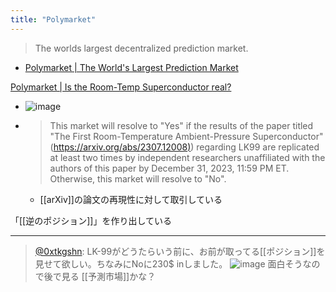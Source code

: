 ```yaml
---
title: "Polymarket"
---
```


> The worlds largest decentralized prediction market.
- [Polymarket | The World's Largest Prediction Market](https://polymarket.com/)

[Polymarket | Is the Room-Temp Superconductor real?](https://polymarket.com/event/is-the-room-temp-superconductor-real)
- ![image](https://gyazo.com/dc13f006b3327771c3b17b87c999a534/thumb/1000)
- > This market will resolve to "Yes" if the results of the paper titled "The First Room-Temperature Ambient-Pressure Superconductor" ([https://arxiv.org/abs/2307.12008)](https://arxiv.org/abs/2307.12008)) regarding LK99 are replicated at least two times by independent researchers unaffiliated with the authors of this paper by December 31, 2023, 11:59 PM ET. Otherwise, this market will resolve to "No".
    - [[arXiv]]の論文の再現性に対して取引している

「[[逆のポジション]]」を作り出している



---

> [@0xtkgshn](https://twitter.com/0xtkgshn/status/1687770891319705600?s=46&t=gkSZtjGEtUZPO0JCzBxCBw): LK-99がどうたらいう前に、お前が取ってる[[ポジション]]を見せて欲しい。ちなみにNoに230$ inしました。
> ![image](https://gyazo.com/d6d569571e3b3cb598f45ca183b8e7e5/thumb/1000)
面白そうなので後で見る
[[予測市場]]かな？



